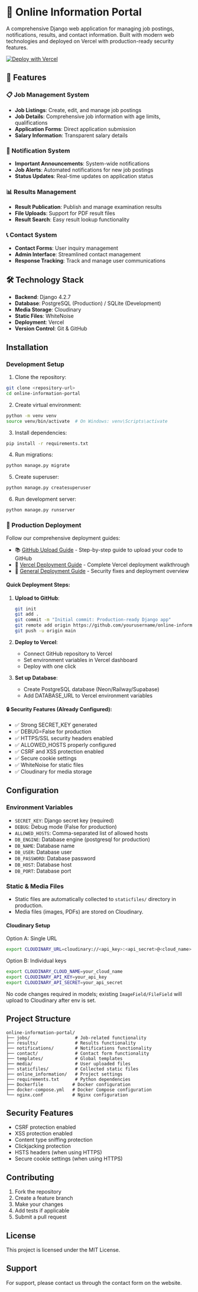 # 📢 Online Information Portal

A comprehensive Django web application for managing job postings, notifications, results, and contact information. Built with modern web technologies and deployed on Vercel with production-ready security features.

[![Deploy with Vercel](https://vercel.com/button)](https://vercel.com/new/clone?repository-url=https://github.com/yourusername/online-information-portal)

## 🌟 Features

### 📋 Job Management System
- **Job Listings**: Create, edit, and manage job postings
- **Job Details**: Comprehensive job information with age limits, qualifications
- **Application Forms**: Direct application submission
- **Salary Information**: Transparent salary details

### 📢 Notification System
- **Important Announcements**: System-wide notifications
- **Job Alerts**: Automated notifications for new job postings
- **Status Updates**: Real-time updates on application status

### 📊 Results Management
- **Result Publication**: Publish and manage examination results
- **File Uploads**: Support for PDF result files
- **Result Search**: Easy result lookup functionality

### 📞 Contact System
- **Contact Forms**: User inquiry management
- **Admin Interface**: Streamlined contact management
- **Response Tracking**: Track and manage user communications

## 🛠️ Technology Stack

- **Backend**: Django 4.2.7
- **Database**: PostgreSQL (Production) / SQLite (Development)
- **Media Storage**: Cloudinary
- **Static Files**: WhiteNoise
- **Deployment**: Vercel
- **Version Control**: Git & GitHub

## Installation

### Development Setup

1. Clone the repository:
```bash
git clone <repository-url>
cd online-information-portal
```

2. Create virtual environment:
```bash
python -m venv venv
source venv/bin/activate  # On Windows: venv\Scripts\activate
```

3. Install dependencies:
```bash
pip install -r requirements.txt
```

4. Run migrations:
```bash
python manage.py migrate
```

5. Create superuser:
```bash
python manage.py createsuperuser
```

6. Run development server:
```bash
python manage.py runserver
```

### 🚀 Production Deployment

Follow our comprehensive deployment guides:
- 📚 [GitHub Upload Guide](GITHUB_UPLOAD_GUIDE.md) - Step-by-step guide to upload your code to GitHub
- 🌟 [Vercel Deployment Guide](VERCEL_DEPLOYMENT_GUIDE.md) - Complete Vercel deployment walkthrough
- 🚀 [General Deployment Guide](DEPLOYMENT_GUIDE.md) - Security fixes and deployment overview

#### Quick Deployment Steps:

1. **Upload to GitHub**:
   ```bash
   git init
   git add .
   git commit -m "Initial commit: Production-ready Django app"
   git remote add origin https://github.com/yourusername/online-information-portal.git
   git push -u origin main
   ```

2. **Deploy to Vercel**:
   - Connect GitHub repository to Vercel
   - Set environment variables in Vercel dashboard
   - Deploy with one click

3. **Set up Database**:
   - Create PostgreSQL database (Neon/Railway/Supabase)
   - Add DATABASE_URL to Vercel environment variables

#### 🔒 Security Features (Already Configured):
- ✅ Strong SECRET_KEY generated
- ✅ DEBUG=False for production
- ✅ HTTPS/SSL security headers enabled
- ✅ ALLOWED_HOSTS properly configured
- ✅ CSRF and XSS protection enabled
- ✅ Secure cookie settings
- ✅ WhiteNoise for static files
- ✅ Cloudinary for media storage

## Configuration

### Environment Variables

- `SECRET_KEY`: Django secret key (required)
- `DEBUG`: Debug mode (False for production)
- `ALLOWED_HOSTS`: Comma-separated list of allowed hosts
- `DB_ENGINE`: Database engine (postgresql for production)
- `DB_NAME`: Database name
- `DB_USER`: Database user
- `DB_PASSWORD`: Database password
- `DB_HOST`: Database host
- `DB_PORT`: Database port

### Static & Media Files

- Static files are automatically collected to `staticfiles/` directory in production.
- Media files (images, PDFs) are stored on Cloudinary.

#### Cloudinary Setup

Option A: Single URL
```bash
export CLOUDINARY_URL=cloudinary://<api_key>:<api_secret>@<cloud_name>
```

Option B: Individual keys
```bash
export CLOUDINARY_CLOUD_NAME=your_cloud_name
export CLOUDINARY_API_KEY=your_api_key
export CLOUDINARY_API_SECRET=your_api_secret
```

No code changes required in models; existing `ImageField/FileField` will upload to Cloudinary after env is set.

## Project Structure

```
online-information-portal/
├── jobs/                 # Job-related functionality
├── results/              # Results functionality
├── notifications/        # Notifications functionality
├── contact/              # Contact form functionality
├── templates/            # Global templates
├── media/                # User uploaded files
├── staticfiles/          # Collected static files
├── online_information/   # Project settings
├── requirements.txt      # Python dependencies
├── Dockerfile           # Docker configuration
├── docker-compose.yml   # Docker Compose configuration
└── nginx.conf           # Nginx configuration
```

## Security Features

- CSRF protection enabled
- XSS protection enabled
- Content type sniffing protection
- Clickjacking protection
- HSTS headers (when using HTTPS)
- Secure cookie settings (when using HTTPS)

## Contributing

1. Fork the repository
2. Create a feature branch
3. Make your changes
4. Add tests if applicable
5. Submit a pull request

## License

This project is licensed under the MIT License.

## Support

For support, please contact us through the contact form on the website.
